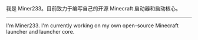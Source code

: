 我是 Miner233。目前致力于编写自己的开源 Minecraft 启动器和启动核心。
***
I'm Miner233. I'm currently working on my own open-source Minecraft launcher and launcher core.
